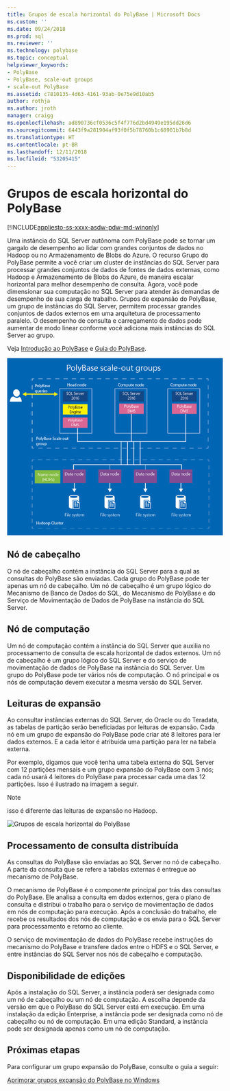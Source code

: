 ```yaml
---
title: Grupos de escala horizontal do PolyBase | Microsoft Docs
ms.custom: ''
ms.date: 09/24/2018
ms.prod: sql
ms.reviewer: ''
ms.technology: polybase
ms.topic: conceptual
helpviewer_keywords:
- PolyBase
- PolyBase, scale-out groups
- scale-out PolyBase
ms.assetid: c7810135-4d63-4161-93ab-0e75e9d10ab5
author: rothja
ms.author: jroth
manager: craigg
ms.openlocfilehash: ad890736cf0536c5f4f776d2bd4949e195dd26d6
ms.sourcegitcommit: 6443f9a281904af93f0f5b78760b1c68901b7b8d
ms.translationtype: HT
ms.contentlocale: pt-BR
ms.lasthandoff: 12/11/2018
ms.locfileid: "53205415"
---
```

# <a name="polybase-scale-out-groups"></a>Grupos de escala horizontal do PolyBase

[!INCLUDE[appliesto-ss-xxxx-asdw-pdw-md-winonly](../../includes/appliesto-ss-xxxx-xxxx-xxx-md-winonly.md)]

Uma instância do SQL Server autônoma com PolyBase pode se tornar um gargalo de desempenho ao lidar com grandes conjuntos de dados no Hadoop ou no Armazenamento de Blobs do Azure. O recurso Grupo do PolyBase permite a você criar um cluster de instâncias do SQL Server para processar grandes conjuntos de dados de fontes de dados externas, como Hadoop e Armazenamento de Blobs do Azure, de maneira escalar horizontal para melhor desempenho de consulta. Agora, você pode dimensionar sua computação no SQL Server para atender às demandas de desempenho de sua carga de trabalho. Grupos de expansão do PolyBase, um grupo de instâncias do SQL Server, permitem processar grandes conjuntos de dados externos em uma arquitetura de processamento paralelo. O desempenho de consulta e carregamento de dados pode aumentar de modo linear conforme você adiciona mais instâncias do SQL Server ao grupo. 
  
Veja [Introdução ao PolyBase](../../relational-databases/polybase/get-started-with-polybase.md) e [Guia do PolyBase](../../relational-databases/polybase/polybase-guide.md).
  
![Grupos de escala horizontal do PolyBase](../../relational-databases/polybase/media/polybase-scale-out-groups.png "Grupos de escala horizontal do PolyBase")  
  
## <a name="head-node"></a>Nó de cabeçalho  

O nó de cabeçalho contém a instância do SQL Server para a qual as consultas do PolyBase são enviadas. Cada grupo do PolyBase pode ter apenas um nó de cabeçalho. Um nó de cabeçalho é um grupo lógico do Mecanismo de Banco de Dados do SQL, do Mecanismo de PolyBase e do Serviço de Movimentação de Dados de PolyBase na instância do SQL Server.
  
## <a name="compute-node"></a>Nó de computação  

Um nó de computação contém a instância do SQL Server que auxilia no processamento de consulta de escala horizontal de dados externos. Um nó de cabeçalho é um grupo lógico do SQL Server e do serviço de movimentação de dados de PolyBase na instância do SQL Server. Um grupo do PolyBase pode ter vários nós de computação. O nó principal e os nós de computação devem executar a mesma versão do SQL Server.

## <a name="scale-out-reads"></a>Leituras de expansão

Ao consultar instâncias externas do SQL Server, do Oracle ou do Teradata, as tabelas de partição serão beneficiadas por leituras de expansão. Cada nó em um grupo de expansão do PolyBase pode criar até 8 leitores para ler dados externos. E a cada leitor é atribuída uma partição para ler na tabela externa. 

Por exemplo, digamos que você tenha uma tabela externa do SQL Server com 12 partições mensais e um grupo expansão do PolyBase com 3 nós; cada nó usará 4 leitores do PolyBase para processar cada uma das 12 partições. Isso é ilustrado na imagem a seguir. 

> [!NOTE]
>  isso é diferente das leituras de expansão no Hadoop. 

![Grupos de escala horizontal do PolyBase](../../relational-databases/polybase/media/polybase-scale-out-groups2.png "Grupos de escala horizontal do PolyBase")
  
## <a name="distributed-query-processing"></a>Processamento de consulta distribuída  

As consultas do PolyBase são enviadas ao SQL Server no nó de cabeçalho. A parte da consulta que se refere a tabelas externas é entregue ao mecanismo de PolyBase.
  
O mecanismo de PolyBase é o componente principal por trás das consultas do PolyBase. Ele analisa a consulta em dados externos, gera o plano de consulta e distribui o trabalho para o serviço de movimentação de dados em nós de computação para execução. Após a conclusão do trabalho, ele recebe os resultados dos nós de computação e os envia para o SQL Server para processamento e retorno ao cliente.
  
O serviço de movimentação de dados do PolyBase recebe instruções do mecanismo do PolyBase e transfere dados entre o HDFS e o SQL Server, e entre instâncias do SQL Server nos nós de cabeçalho e computação.
  
## <a name="editions-availability"></a>Disponibilidade de edições  

Após a instalação do SQL Server, a instância poderá ser designada como um nó de cabeçalho ou um nó de computação. A escolha depende da versão em que o PolyBase do SQL Server está em execução. Em uma instalação da edição Enterprise, a instância pode ser designada como nó de cabeçalho ou nó de computação. Em uma edição Standard, a instância pode ser designada apenas como um nó de computação.

## <a name="next-steps"></a>Próximas etapas

Para configurar um grupo expansão do PolyBase, consulte o guia a seguir:

[Aprimorar grupos expansão do PolyBase no Windows](configure-scale-out-groups-windows.md)
